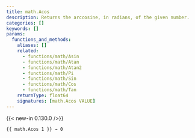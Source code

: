 ```yaml
---
title: math.Acos
description: Returns the arccosine, in radians, of the given number.
categories: []
keywords: []
params:
  functions_and_methods:
    aliases: []
    related:
      - functions/math/Asin
      - functions/math/Atan
      - functions/math/Atan2
      - functions/math/Pi
      - functions/math/Sin
      - functions/math/Cos
      - functions/math/Tan
    returnType: float64
    signatures: [math.Acos VALUE]
---
```


{{< new-in 0.130.0 />}}

```go-html-template
{{ math.Acos 1 }} → 0
```

